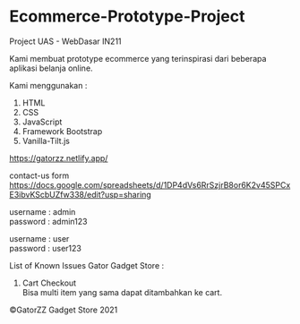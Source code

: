 # Ecommerce-Prototype-Project
Project UAS - WebDasar IN211

Kami membuat prototype ecommerce yang terinspirasi dari beberapa aplikasi belanja online.

Kami menggunakan :
1. HTML
2. CSS
3. JavaScript
4. Framework Bootstrap
5. Vanilla-Tilt.js

https://gatorzz.netlify.app/

contact-us form <br />
https://docs.google.com/spreadsheets/d/1DP4dVs6RrSzjrB8or6K2v45SPCxE3ibvKScbUZfw338/edit?usp=sharing

username : admin <br />
password : admin123

username : user <br />
password : user123

List of Known Issues Gator Gadget Store : <br />
1. Cart Checkout <br /> Bisa multi item yang sama dapat ditambahkan ke cart. <br />

©GatorZZ Gadget Store 2021

